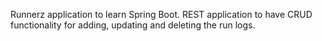 Runnerz application to learn Spring Boot.
REST application to have CRUD functionality for adding, updating and deleting the run logs.
